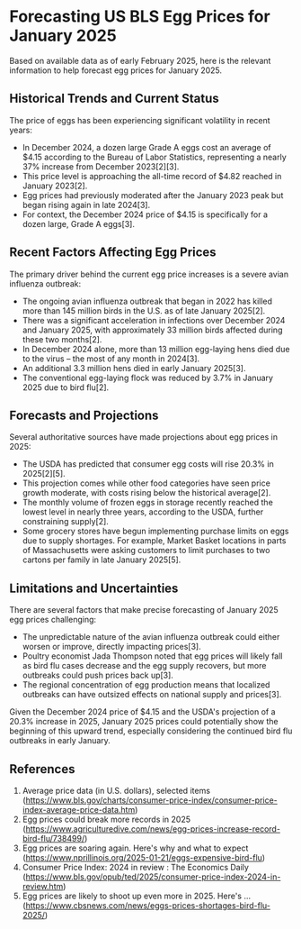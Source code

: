 # Forecasting US BLS Egg Prices for January 2025

Based on available data as of early February 2025, here is the relevant information to help forecast egg prices for January 2025.

## Historical Trends and Current Status

The price of eggs has been experiencing significant volatility in recent years:

- In December 2024, a dozen large Grade A eggs cost an average of $4.15 according to the Bureau of Labor Statistics, representing a nearly 37% increase from December 2023[2][3].
- This price level is approaching the all-time record of $4.82 reached in January 2023[2].
- Egg prices had previously moderated after the January 2023 peak but began rising again in late 2024[3].
- For context, the December 2024 price of $4.15 is specifically for a dozen large, Grade A eggs[3].

## Recent Factors Affecting Egg Prices

The primary driver behind the current egg price increases is a severe avian influenza outbreak:

- The ongoing avian influenza outbreak that began in 2022 has killed more than 145 million birds in the U.S. as of late January 2025[2].
- There was a significant acceleration in infections over December 2024 and January 2025, with approximately 33 million birds affected during these two months[2].
- In December 2024 alone, more than 13 million egg-laying hens died due to the virus – the most of any month in 2024[3].
- An additional 3.3 million hens died in early January 2025[3].
- The conventional egg-laying flock was reduced by 3.7% in January 2025 due to bird flu[2].

## Forecasts and Projections

Several authoritative sources have made projections about egg prices in 2025:

- The USDA has predicted that consumer egg costs will rise 20.3% in 2025[2][5].
- This projection comes while other food categories have seen price growth moderate, with costs rising below the historical average[2].
- The monthly volume of frozen eggs in storage recently reached the lowest level in nearly three years, according to the USDA, further constraining supply[2].
- Some grocery stores have begun implementing purchase limits on eggs due to supply shortages. For example, Market Basket locations in parts of Massachusetts were asking customers to limit purchases to two cartons per family in late January 2025[5].

## Limitations and Uncertainties

There are several factors that make precise forecasting of January 2025 egg prices challenging:

- The unpredictable nature of the avian influenza outbreak could either worsen or improve, directly impacting prices[3].
- Poultry economist Jada Thompson noted that egg prices will likely fall as bird flu cases decrease and the egg supply recovers, but more outbreaks could push prices back up[3].
- The regional concentration of egg production means that localized outbreaks can have outsized effects on national supply and prices[3].

Given the December 2024 price of $4.15 and the USDA's projection of a 20.3% increase in 2025, January 2025 prices could potentially show the beginning of this upward trend, especially considering the continued bird flu outbreaks in early January.

## References

1. Average price data (in U.S. dollars), selected items (https://www.bls.gov/charts/consumer-price-index/consumer-price-index-average-price-data.htm)
2. Egg prices could break more records in 2025 (https://www.agriculturedive.com/news/egg-prices-increase-record-bird-flu/738499/)
3. Egg prices are soaring again. Here's why and what to expect (https://www.nprillinois.org/2025-01-21/eggs-expensive-bird-flu)
4. Consumer Price Index: 2024 in review : The Economics Daily (https://www.bls.gov/opub/ted/2025/consumer-price-index-2024-in-review.htm)
5. Egg prices are likely to shoot up even more in 2025. Here's ... (https://www.cbsnews.com/news/eggs-prices-shortages-bird-flu-2025/)